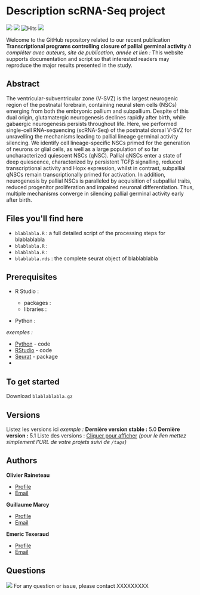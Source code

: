 # Description scRNA-Seq project

 <img src="https://img.shields.io/badge/R-276DC3?style=for-the-badge&logo=r&logoColor=white"> <img src ="https://img.shields.io/badge/Python-14354C?style=for-the-badge&logo=python&logoColor=white"> ![Hits](https://hitcounter.pythonanywhere.com/count/tag.svg?url=https://github.com/OlivierRaineteauSBRI/scRNASeq) <img src="https://komarev.com/ghpvc/?username=OlivierRaineteauSBRI"/> 

Welcome to the GitHub repository related to our recent publication **Transcriptional programs controlling closure of pallial germinal activity** 
_à compléter avec auteurs, site de publication, année et lien :_ 
This website supports documentation and script so that interested readers may reproduce the major results presented in the study.

## Abstract

The ventricular-subventricular zone (V-SVZ) is the largest neurogenic region of the postnatal forebrain, containing neural stem cells (NSCs) emerging from both the embryonic pallium and subpallium. Despite of this dual origin, glutamatergic neurogenesis declines rapidly after birth, while gabaergic neurogenesis persists throughout life. Here, we performed single-cell RNA-sequencing (scRNA-Seq) of the postnatal dorsal V-SVZ for unravelling the mechanisms leading to pallial lineage germinal activity silencing. We identify cell lineage-specific NSCs primed for the generation of neurons or glial cells, as well as a large population of so far uncharacterized quiescent NSCs (qNSC). Pallial qNSCs enter a state of deep quiescence, characterized by persistent TGFβ signalling, reduced transcriptional activity and Hopx expression, whilst in contrast, subpallial qNSCs remain transcriptionally primed for activation. In addition, neurogenesis by pallial NSCs is paralleled by acquisition of subpallial traits, reduced progenitor proliferation and impaired neuronal differentiation. Thus, multiple mechanisms converge in silencing pallial germinal activity early after birth.


## Files you'll find here 

- ``blablabla.R`` : a full detailed script of the processing steps for blablablabla
- ``blablabla.R`` : 
- ``blablabla.R`` : 
- ``blablabla.rds`` : the complete seurat object of blablablabla

## Prerequisites 

- R Studio : 
  - packages : 
  - libraries : 

- Python : 


_exemples :_
* [Python](https://www.python.org) - code
* [RStudio](https://www.rstudio.com) - code
* [Seurat](https://satijalab.org/seurat/index.html) - package
* 

## To get started

Download ``blablablabla.gz`` 

## Versions
Listez les versions ici 
_exemple :_
**Dernière version stable :** 5.0
**Dernière version :** 5.1
Liste des versions : [Cliquer pour afficher](https://github.com/OlivierRaineteauSBRI/scRNASeq/tags)
_(pour le lien mettez simplement l'URL de votre projets suivi de ``/tags``)_

## Authors

**Olivier Raineteau**
- [Profile](https://github.com/OlivierRaineteauSBRI "Olivier Raineteau")
- [Email](mailto:olivier.raineteau@inserm.fr?subject=Hi% "Hi!")

**Guillaume Marcy**
- [Profile](https://github.com/GuillaumeMarcy "Guillaume Marcy")
- [Email](mailto:guillaume.marcy@universite-lyon.fr?subject=Hi% "Hi!")

**Emeric Texeraud**
- [Profile](https://github.com/GuillaumeMarcy "Guillaume Marcy")
- [Email](mailto:etexero56@gmail.com?subject=Hi% "Hi!")


## Questions
<img src="https://img.shields.io/badge/Ask%20me-anything-1abc9c.svg">
For any question or issue, please contact XXXXXXXXX  

